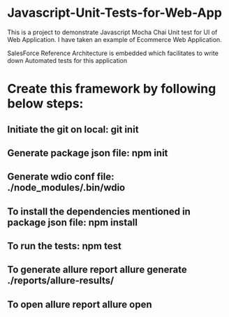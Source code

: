# Javascript-Unit-Tests-for-Web-App
This is a project to demonstrate Javascript Mocha Chai Unit test for UI of Web Application. I have taken an example of Ecommerce Web Application.

SalesForce Reference Architecture is embedded which facilitates to write down Automated tests for this application

# Create this framework by following below steps:

## Initiate the git on local: git init

## Generate package json file: npm init

## Generate wdio conf file: ./node_modules/.bin/wdio

## To install the dependencies mentioned in package json file: npm install

## To run the tests: npm test

## To generate allure report allure generate ./reports/allure-results/

## To open allure report allure open
